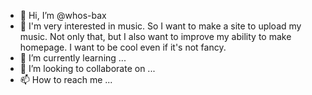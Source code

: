 - 👋 Hi, I’m @whos-bax
- 👀 I'm very interested in music. So I want to make a site to upload my music. Not only that, but I also want to improve my ability to make homepage. I want to be cool even if it's not fancy.
- 🌱 I’m currently learning ...
- 💞️ I’m looking to collaborate on ...
- 📫 How to reach me ...

<!---
whos-bax/whos-bax is a ✨ special ✨ repository because its `README.md` (this file) appears on your GitHub profile.
You can click the Preview link to take a look at your changes.
--->
